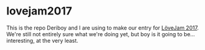# lovejam2017

This is the repo Deriboy and I are using to make our entry for [LöveJam 2017](https://itch.io/jam/love2d-jam). We're still not entirely sure what we're doing yet, but boy is it going to be... interesting, at the very least.
